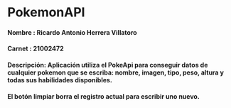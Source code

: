 # PokemonAPI

#### Nombre : Ricardo Antonio Herrera Villatoro

#### Carnet : 21002472

#### Descripción: Aplicación utiliza el PokeApi para conseguir datos de cualquier pokemon que se escriba: nombre, imagen, tipo, peso, altura y todas sus habilidades disponibles.
#### El botón limpiar borra el registro actual para escribir uno nuevo.
